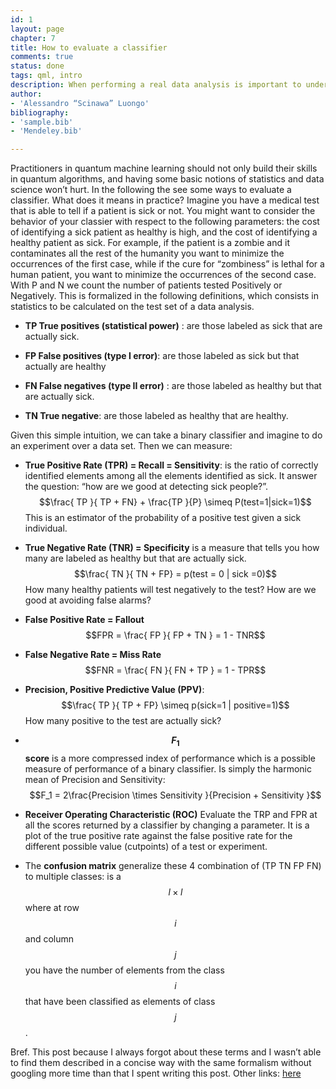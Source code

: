 ```yaml
---
id: 1
layout: page
chapter: 7 
title: How to evaluate a classifier
comments: true 
status: done
tags: qml, intro
description: When performing a real data analysis is important to understand how good is our algorithm in solving our problem. Here is a short recap of the most used metrics for classifications.
author:
- 'Alessandro “Scinawa” Luongo'
bibliography:
- 'sample.bib'
- 'Mendeley.bib'

---
```



Practitioners in quantum machine learning should not only build their
skills in quantum algorithms, and having some basic notions of
statistics and data science won’t hurt. In the following the see some
ways to evaluate a classifier. What does it means in practice? Imagine
you have a medical test that is able to tell if a patient is sick or
not. You might want to consider the behavior of your classier with
respect to the following parameters: the cost of identifying a sick
patient as healthy is high, and the cost of identifying a healthy
patient as sick. For example, if the patient is a zombie and it
contaminates all the rest of the humanity you want to minimize the
occurrences of the first case, while if the cure for “zombiness” is
lethal for a human patient, you want to minimize the occurrences of the
second case. With P and N we count the number of patients tested
Positively or Negatively. This is formalized in the following
definitions, which consists in statistics to be calculated on the test
set of a data analysis.

-   **TP True positives (statistical power)** : are those labeled as
    sick that are actually sick.

-   **FP False positives (type I error)**: are those labeled as sick but
    that actually are healthy

-   **FN False negatives (type II error)** : are those labeled as
    healthy but that are actually sick.

-   **TN True negative**: are those labeled as healthy that are healthy.

Given this simple intuition, we can take a binary classifier and imagine
to do an experiment over a data set. Then we can measure:

-   **True Positive Rate (TPR) = Recall = Sensitivity**: is the ratio of
    correctly identified elements among all the elements identified as
    sick. It answer the question: “how are we good at detecting sick
    people?”.
    $$\frac{  TP }{ TP +  FN}  + \frac{TP }{P} \simeq  P(test=1|sick=1)$$
    This is an estimator of the probability of a positive test given a
    sick individual.

-   **True Negative Rate (TNR) = Specificity** is a measure that tells
    you how many are labeled as healthy but that are actually sick.
    $$\frac{ TN }{ TN +  FP}  = p(test = 0 |  sick =0)$$ How many
    healthy patients will test negatively to the test? How are we good
    at avoiding false alarms?

-   **False Positive Rate = Fallout**
    $$FPR = \frac{  FP }{ FP +  TN }  = 1 - TNR$$

-   **False Negative Rate = Miss Rate**
    $$FNR = \frac{  FN }{ FN +  TP } = 1 - TPR$$

-   **Precision, Positive Predictive Value (PPV)**:
    $$\frac{ TP }{ TP + FP} \simeq p(sick=1 | positive=1)$$ How many
    positive to the test are actually sick?

-   **$$F_1$$ score** is a more compressed index of performance which is a
    possible measure of performance of a binary classifier. Is simply
    the harmonic mean of Precision and Sensitivity:
    $$F_1 = 2\frac{Precision \times Sensitivity }{Precision + Sensitivity }$$

-   **Receiver Operating Characteristic (ROC)** Evaluate the TRP and FPR
    at all the scores returned by a classifier by changing a parameter.
    It is a plot of the true positive rate against the false positive
    rate for the different possible value (cutpoints) of a test or
    experiment.

-   The **confusion matrix** generalize these 4 combination of (TP TN FP
    FN) to multiple classes: is a $$l \times l$$ where at row $$i$$ and
    column $$j$$ you have the number of elements from the class $$i$$ that
    have been classified as elements of class $$j$$.

Bref. This post because I always forgot about these terms and I wasn’t
able to find them described in a concise way with the same formalism
without googling more time than that I spent writing this post. Other
links:
[here](https://uberpython.wordpress.com/2012/01/01/precision-recall-sensitivity-and-specificity/)
